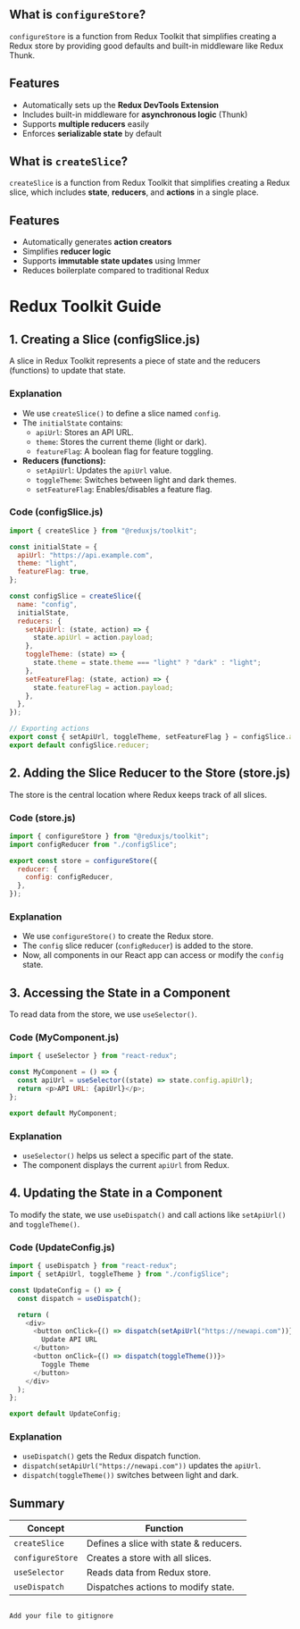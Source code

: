 ## What is `configureStore`?  
`configureStore` is a function from Redux Toolkit that simplifies creating a Redux store by providing good defaults and built-in middleware like Redux Thunk.  

## Features  
- Automatically sets up the **Redux DevTools Extension**  
- Includes built-in middleware for **asynchronous logic** (Thunk)  
- Supports **multiple reducers** easily  
- Enforces **serializable state** by default

## What is `createSlice`?  
`createSlice` is a function from Redux Toolkit that simplifies creating a Redux slice, which includes **state**, **reducers**, and **actions** in a single place.  

## Features  
- Automatically generates **action creators**  
- Simplifies **reducer logic**  
- Supports **immutable state updates** using Immer  
- Reduces boilerplate compared to traditional Redux  

# Redux Toolkit Guide

## 1. Creating a Slice (configSlice.js)
A slice in Redux Toolkit represents a piece of state and the reducers (functions) to update that state.

### Explanation
- We use `createSlice()` to define a slice named `config`.
- The `initialState` contains:
  - `apiUrl`: Stores an API URL.
  - `theme`: Stores the current theme (light or dark).
  - `featureFlag`: A boolean flag for feature toggling.
- **Reducers (functions):**
  - `setApiUrl`: Updates the `apiUrl` value.
  - `toggleTheme`: Switches between light and dark themes.
  - `setFeatureFlag`: Enables/disables a feature flag.

### Code (configSlice.js)
```javascript
import { createSlice } from "@reduxjs/toolkit";

const initialState = {
  apiUrl: "https://api.example.com",
  theme: "light",
  featureFlag: true,
};

const configSlice = createSlice({
  name: "config",
  initialState,
  reducers: {
    setApiUrl: (state, action) => {
      state.apiUrl = action.payload;
    },
    toggleTheme: (state) => {
      state.theme = state.theme === "light" ? "dark" : "light";
    },
    setFeatureFlag: (state, action) => {
      state.featureFlag = action.payload;
    },
  },
});

// Exporting actions
export const { setApiUrl, toggleTheme, setFeatureFlag } = configSlice.actions;
export default configSlice.reducer;
```

## 2. Adding the Slice Reducer to the Store (store.js)
The store is the central location where Redux keeps track of all slices.

### Code (store.js)
```javascript
import { configureStore } from "@reduxjs/toolkit";
import configReducer from "./configSlice";

export const store = configureStore({
  reducer: {
    config: configReducer,
  },
});
```

### Explanation
- We use `configureStore()` to create the Redux store.
- The `config` slice reducer (`configReducer`) is added to the store.
- Now, all components in our React app can access or modify the `config` state.

## 3. Accessing the State in a Component
To read data from the store, we use `useSelector()`.

### Code (MyComponent.js)
```javascript
import { useSelector } from "react-redux";

const MyComponent = () => {
  const apiUrl = useSelector((state) => state.config.apiUrl);
  return <p>API URL: {apiUrl}</p>;
};

export default MyComponent;
```

### Explanation
- `useSelector()` helps us select a specific part of the state.
- The component displays the current `apiUrl` from Redux.

## 4. Updating the State in a Component
To modify the state, we use `useDispatch()` and call actions like `setApiUrl()` and `toggleTheme()`.

### Code (UpdateConfig.js)
```javascript
import { useDispatch } from "react-redux";
import { setApiUrl, toggleTheme } from "./configSlice";

const UpdateConfig = () => {
  const dispatch = useDispatch();

  return (
    <div>
      <button onClick={() => dispatch(setApiUrl("https://newapi.com"))}>
        Update API URL
      </button>
      <button onClick={() => dispatch(toggleTheme())}>
        Toggle Theme
      </button>
    </div>
  );
};

export default UpdateConfig;
```

### Explanation
- `useDispatch()` gets the Redux dispatch function.
- `dispatch(setApiUrl("https://newapi.com"))` updates the `apiUrl`.
- `dispatch(toggleTheme())` switches between light and dark.

## Summary
| Concept         | Function                                      |
|---------------|---------------------------------|
| `createSlice`  | Defines a slice with state & reducers. |
| `configureStore` | Creates a store with all slices. |
| `useSelector`  | Reads data from Redux store. |
| `useDispatch`  | Dispatches actions to modify state. |

```A .env file in a React app is used to store environment variables, such as API keys, backend URLs, or other configuration settings that should not be hardcoded in the source code. It helps manage different configurations for development, staging, and production environments.

Add your file to gitignore
```
